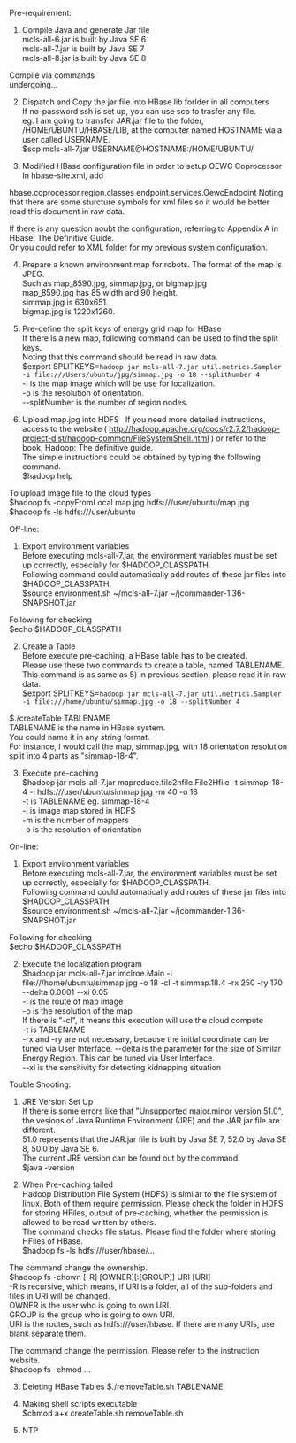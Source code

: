 Pre-requirement:

1) Compile Java and generate Jar file  
mcls-all-6.jar is built by Java SE 6  
mcls-all-7.jar is built by Java SE 7  
mcls-all-8.jar is built by Java SE 8  

Compile via commands  
undergoing...  

2) Dispatch and Copy the jar file into HBase lib forlder in all computers   
If no-password ssh is set up, you can use scp to trasfer any file.  
eg. I am going to transfer JAR.jar file to the folder, /HOME/UBUNTU/HBASE/LIB, at the computer named HOSTNAME via a user called USERNAME.  
$scp mcls-all-7.jar USERNAME@HOSTNAME:/HOME/UBUNTU/  
  
3) Modified HBase configuration file in order to setup OEWC Coprocessor  
In hbase-site.xml, add  
<property>  
    <name>hbase.coprocessor.region.classes</name>  
    <value>endpoint.services.OewcEndpoint</value>  
</property>  
Noting that there are some sturcture symbols for xml files so it would be better read this document in raw data.  
  
If there is any question aoubt the configuration, referring to Appendix A in HBase: The Definitive Guide.  
Or you could refer to XML folder for my previous system configuration.  
  
4) Prepare a known environment map for robots. The format of the map is JPEG.  
Such as map_8590.jpg, simmap.jpg, or bigmap.jpg  
map_8590.jpg has 85 width and 90 height.  
simmap.jpg is 630x651.  
bigmap.jpg is 1220x1260.  
  
5) Pre-define the split keys of energy grid map for HBase  
If there is a new map, following command can be used to find the split keys.  
Noting that this command should be read in raw data.  
$export SPLITKEYS=`hadoop jar mcls-all-7.jar util.metrics.Sampler -i file:///Users/ubuntu/jpg/simmap.jpg -o 18 --splitNumber 4`  
-i is the map image which will be use for localization.  
-o is the resolution of orientation.  
--splitNumber is the number of region nodes.  
   
6) Upload map.jpg into HDFS  
If you need more detailed instructions, access to the website ( http://hadoop.apache.org/docs/r2.7.2/hadoop-project-dist/hadoop-common/FileSystemShell.html ) or refer to the book, Hadoop: The definitive guide.  
The simple instructions could be obtained by typing the following command.  
$hadoop help  
  
To upload image file to the cloud types  
$hadoop fs -copyFromLocal map.jpg hdfs:///user/ubuntu/map.jpg  
$hadoop fs -ls hdfs:///user/ubuntu  
  
Off-line:  
  
1) Export environment variables  
Before executing mcls-all-7.jar, the environment variables must be set up correctly, especially for $HADOOP_CLASSPATH.  
Following command could automatically add routes of these jar files into $HADOOP_CLASSPATH.  
$source environment.sh ~/mcls-all-7.jar ~/jcommander-1.36-SNAPSHOT.jar  
   
Following for checking   
$echo $HADOOP_CLASSPATH   
   
2) Create a Table  
Before execute pre-caching, a HBase table has to be created.  
Please use these two commands to create a table, named TABLENAME.  
This command is as same as 5) in previous section, please read it in raw data.   
$export SPLITKEYS=`hadoop jar mcls-all-7.jar util.metrics.Sampler -i file:///home/ubuntu/simmap.jpg -o 18 --splitNumber 4`  
   
$./createTable TABLENAME   
TABLENAME is the name in HBase system.  
You could name it in any string format.  
For instance, I would call the map, simmap.jpg, with 18 orientation resolution split into 4 parts as "simmap-18-4".  
  
3) Execute pre-caching  
$hadoop jar mcls-all-7.jar mapreduce.file2hfile.File2Hfile -t simmap-18-4 -i hdfs:///user/ubuntu/simmap.jpg -m 40 -o 18   
-t is TABLENAME eg. simmap-18-4    
-i is image map stored in HDFS   
-m is the number of mappers   
-o is the resolution of orientation   
   
On-line:  
  
1) Export environment variables  
Before executing mcls-all-7.jar, the environment variables must be set up correctly, especially for $HADOOP_CLASSPATH.  
Following command could automatically add routes of these jar files into $HADOOP_CLASSPATH.  
$source environment.sh ~/mcls-all-7.jar ~/jcommander-1.36-SNAPSHOT.jar  
  
Following for checking  
$echo $HADOOP_CLASSPATH  
  
2) Execute the localization program  
$hadoop jar mcls-all-7.jar imclroe.Main -i file:///home/ubuntu/simmap.jpg -o 18 -cl -t simmap.18.4 -rx 250 -ry 170 --delta 0.0001 --xi 0.05   
-i is the route of map image  
-o is the resolution of the map  
If there is "-cl", it means this execution will use the cloud compute  
-t is TABLENAME  
-rx and -ry are not necessary, because the initial coordinate can be tuned via User Interface.
--delta is the parameter for the size of Similar Energy Region. This can be tuned via User Interface.  
--xi is the sensitivity for detecting kidnapping situation  
  
  
Touble Shooting:  
  
1) JRE Version Set Up  
If there is some errors like that "Unsupported major.minor version 51.0", the vesions of Java Runtime Environment (JRE) and the JAR.jar file are different.  
51.0 represents that the JAR.jar file is built by Java SE 7, 52.0 by Java SE 8, 50.0 by Java SE 6.  
The current JRE version can be found out by the command.  
$java -version  
  
2) When Pre-caching failed  
Hadoop Distribution File System (HDFS) is similar to the file system of linux. Both of them require permission.
Please check the folder in HDFS for storing HFiles, output of pre-caching, whether the permission is allowed to be read written by others.  
The command checks file status. Please find the folder where storing HFiles of HBase.  
$hadoop fs -ls hdfs:///user/hbase/...  

The command change the ownership.  
$hadoop fs -chown [-R] [OWNER][:[GROUP]] URI [URI]  
-R is recursive, which means, if URI is a folder, all of the sub-folders and files in URI will be changed.  
OWNER is the user who is going to own URI.  
GROUP is the group who is going to own URI.  
URI is the routes, such as hdfs:///user/hbase. If there are many URIs, use blank separate them.  

The command change the permission. Please refer to the instruction website.  
$hadoop fs -chmod ...   
  
3) Deleting HBase Tables
$./removeTable.sh TABLENAME  
  
4) Making shell scripts executable  
$chmod a+x createTable.sh removeTable.sh  
  
5) NTP 
